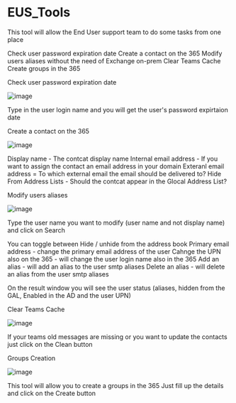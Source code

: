 # EUS_Tools

This tool will allow the End User support team to do some tasks from one place

Check user password expiration date
Create a contact on the 365
Modify users aliases without the need of Exchange on-prem
Clear Teams Cache
Create groups in the 365



Check user password expiration date

![image](https://user-images.githubusercontent.com/71331120/154430585-7d7e691f-94dc-424c-8d5c-ad65aa795248.png)

Type in the user login name and you will get the user's password expirtaion date

Create a contact on the 365

![image](https://user-images.githubusercontent.com/71331120/154431165-e285501f-1e1a-4ba2-a558-5e7547308768.png)

Display name - The contcat display name
Internal email address - If you want to assign the contact an email address in your domain
Exteranl email address = To which external email the email should be delivered to?
Hide From Address Lists - Should the contcat appear in the Glocal Address List?



Modify users aliases

![image](https://user-images.githubusercontent.com/71331120/154431826-dd6a1f5e-6ae7-42a0-9e98-06a3ec78a880.png)

Type the user name you want to modify (user name and not display name) and click on Search

You can toggle between Hide / unhide from the address book Primary email address - change the primary email address of the user Cahnge the UPN also on the 365 - will change the user login name also in the 365 Add an alias - will add an alias to the user smtp aliases Delete an alias - will delete an alias from the user smtp aliases

On the result window you will see the user status (aliases, hidden from the GAL, Enabled in the AD and the user UPN)



Clear Teams Cache

![image](https://user-images.githubusercontent.com/71331120/154432831-5420ae5a-bce5-4eca-82c6-6dea98b25bc6.png)

If your teams old messages are missing or you want to update the contacts just click on the Clean button



Groups Creation

![image](https://user-images.githubusercontent.com/71331120/154433097-44a1634e-f2d2-4049-befa-2b282fc4826a.png)

This tool will allow you to create a groups in the 365
Just fill up the details and click on the Create button



